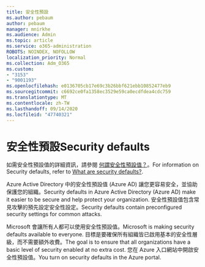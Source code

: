 ```yaml
---
title: 安全性預設
ms.author: pebaum
author: pebaum
manager: mnirkhe
ms.audience: Admin
ms.topic: article
ms.service: o365-administration
ROBOTS: NOINDEX, NOFOLLOW
localization_priority: Normal
ms.collection: Adm_O365
ms.custom:
- "3153"
- "9001193"
ms.openlocfilehash: e0136705cb17e69c3b26bbf621ebb10852477eb9
ms.sourcegitcommit: c6692ce0fa1358ec3529e59ca0ecdfdea4cdc759
ms.translationtype: MT
ms.contentlocale: zh-TW
ms.lasthandoff: 09/14/2020
ms.locfileid: "47740321"
---
```

# <a name="security-defaults"></a><span data-ttu-id="4b10e-102">安全性預設</span><span class="sxs-lookup"><span data-stu-id="4b10e-102">Security defaults</span></span>

<span data-ttu-id="4b10e-103">如需安全性預設值的詳細資訊，請參閱 [何謂安全性預設值？](https://docs.microsoft.com/azure/active-directory/conditional-access/concept-conditional-access-security-defaults)。</span><span class="sxs-lookup"><span data-stu-id="4b10e-103">For information on Security defaults, refer to [What are security defaults?](https://docs.microsoft.com/azure/active-directory/conditional-access/concept-conditional-access-security-defaults).</span></span>

<span data-ttu-id="4b10e-104">Azure Active Directory 中的安全性預設值 (Azure AD) 讓您更容易安全，並協助保護您的組織。</span><span class="sxs-lookup"><span data-stu-id="4b10e-104">Security defaults in Azure Active Directory (Azure AD) make it easier to be secure and help protect your organization.</span></span> <span data-ttu-id="4b10e-105">安全性預設值包含常見攻擊的預先設定安全性設定。</span><span class="sxs-lookup"><span data-stu-id="4b10e-105">Security defaults contain preconfigured security settings for common attacks.</span></span>

<span data-ttu-id="4b10e-106">Microsoft 會讓所有人都可以使用安全性預設值。</span><span class="sxs-lookup"><span data-stu-id="4b10e-106">Microsoft is making security defaults available to everyone.</span></span> <span data-ttu-id="4b10e-107">目標是要確保所有組織皆已啟用基本的安全性層級，而不需要額外收費。</span><span class="sxs-lookup"><span data-stu-id="4b10e-107">The goal is to ensure that all organizations have a basic level of security enabled at no extra cost.</span></span> <span data-ttu-id="4b10e-108">您在 Azure 入口網站中開啟安全性預設值。</span><span class="sxs-lookup"><span data-stu-id="4b10e-108">You turn on security defaults in the Azure portal.</span></span>
